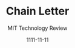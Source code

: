 ---
layout: media
title: Chain Letter
date: 1111-11-11
categories: ['Newsletters']
author: ['MIT Technology Review']
excerpt: Blockchains, cryptocurrencies, and why they matter Please also let me know about other MIT Technology Review initiatives and events. By signing up you agree to receive email newsletters and notifications from MIT Technology Review.
external_url: https://www.technologyreview.com/newsletters/chain-letter/
---